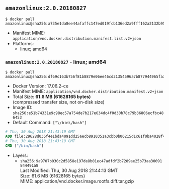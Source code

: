 ## `amazonlinux:2.0.20180827`

```console
$ docker pull amazonlinux@sha256:a735e1da8ee44afaffc147ed019fcb136ed2a9fff162a2132b957035a5e316c7
```

-	Manifest MIME: `application/vnd.docker.distribution.manifest.list.v2+json`
-	Platforms:
	-	linux; amd64

### `amazonlinux:2.0.20180827` - linux; amd64

```console
$ docker pull amazonlinux@sha256:df69c163b756f81b8879e06ee46cd31354596a7b877944965fa3635e27ed146e
```

-	Docker Version: 17.06.2-ce
-	Manifest MIME: `application/vnd.docker.distribution.manifest.v2+json`
-	Total Size: **61.6 MB (61628165 bytes)**  
	(compressed transfer size, not on-disk size)
-	Image ID: `sha256:e51b74331e9c98ec57a754de7b217e634dc4f0d30b78c79b36806ecfbc486453`
-	Default Command: `["\/bin\/bash"]`

```dockerfile
# Thu, 30 Aug 2018 21:43:19 GMT
ADD file:29628d035f4e1bda4091dd25aecb8910351a3cbb0b06215d1c61f0ba4028f4c8 in / 
# Thu, 30 Aug 2018 21:43:19 GMT
CMD ["/bin/bash"]
```

-	Layers:
	-	`sha256:9a9707b030c2d5858e197de8b01ec47adfdf2b7289ae25b73aa30091844491a8`  
		Last Modified: Thu, 30 Aug 2018 21:44:13 GMT  
		Size: 61.6 MB (61628165 bytes)  
		MIME: application/vnd.docker.image.rootfs.diff.tar.gzip
